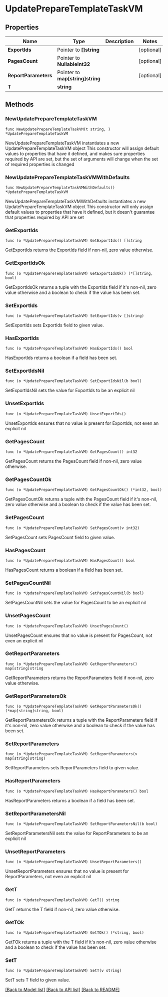 # UpdatePrepareTemplateTaskVM

## Properties

Name | Type | Description | Notes
------------ | ------------- | ------------- | -------------
**ExportIds** | Pointer to **[]string** |  | [optional] 
**PagesCount** | Pointer to **NullableInt32** |  | [optional] 
**ReportParameters** | Pointer to **map[string]string** |  | [optional] 
**T** | **string** |  | 

## Methods

### NewUpdatePrepareTemplateTaskVM

`func NewUpdatePrepareTemplateTaskVM(t string, ) *UpdatePrepareTemplateTaskVM`

NewUpdatePrepareTemplateTaskVM instantiates a new UpdatePrepareTemplateTaskVM object
This constructor will assign default values to properties that have it defined,
and makes sure properties required by API are set, but the set of arguments
will change when the set of required properties is changed

### NewUpdatePrepareTemplateTaskVMWithDefaults

`func NewUpdatePrepareTemplateTaskVMWithDefaults() *UpdatePrepareTemplateTaskVM`

NewUpdatePrepareTemplateTaskVMWithDefaults instantiates a new UpdatePrepareTemplateTaskVM object
This constructor will only assign default values to properties that have it defined,
but it doesn't guarantee that properties required by API are set

### GetExportIds

`func (o *UpdatePrepareTemplateTaskVM) GetExportIds() []string`

GetExportIds returns the ExportIds field if non-nil, zero value otherwise.

### GetExportIdsOk

`func (o *UpdatePrepareTemplateTaskVM) GetExportIdsOk() (*[]string, bool)`

GetExportIdsOk returns a tuple with the ExportIds field if it's non-nil, zero value otherwise
and a boolean to check if the value has been set.

### SetExportIds

`func (o *UpdatePrepareTemplateTaskVM) SetExportIds(v []string)`

SetExportIds sets ExportIds field to given value.

### HasExportIds

`func (o *UpdatePrepareTemplateTaskVM) HasExportIds() bool`

HasExportIds returns a boolean if a field has been set.

### SetExportIdsNil

`func (o *UpdatePrepareTemplateTaskVM) SetExportIdsNil(b bool)`

 SetExportIdsNil sets the value for ExportIds to be an explicit nil

### UnsetExportIds
`func (o *UpdatePrepareTemplateTaskVM) UnsetExportIds()`

UnsetExportIds ensures that no value is present for ExportIds, not even an explicit nil
### GetPagesCount

`func (o *UpdatePrepareTemplateTaskVM) GetPagesCount() int32`

GetPagesCount returns the PagesCount field if non-nil, zero value otherwise.

### GetPagesCountOk

`func (o *UpdatePrepareTemplateTaskVM) GetPagesCountOk() (*int32, bool)`

GetPagesCountOk returns a tuple with the PagesCount field if it's non-nil, zero value otherwise
and a boolean to check if the value has been set.

### SetPagesCount

`func (o *UpdatePrepareTemplateTaskVM) SetPagesCount(v int32)`

SetPagesCount sets PagesCount field to given value.

### HasPagesCount

`func (o *UpdatePrepareTemplateTaskVM) HasPagesCount() bool`

HasPagesCount returns a boolean if a field has been set.

### SetPagesCountNil

`func (o *UpdatePrepareTemplateTaskVM) SetPagesCountNil(b bool)`

 SetPagesCountNil sets the value for PagesCount to be an explicit nil

### UnsetPagesCount
`func (o *UpdatePrepareTemplateTaskVM) UnsetPagesCount()`

UnsetPagesCount ensures that no value is present for PagesCount, not even an explicit nil
### GetReportParameters

`func (o *UpdatePrepareTemplateTaskVM) GetReportParameters() map[string]string`

GetReportParameters returns the ReportParameters field if non-nil, zero value otherwise.

### GetReportParametersOk

`func (o *UpdatePrepareTemplateTaskVM) GetReportParametersOk() (*map[string]string, bool)`

GetReportParametersOk returns a tuple with the ReportParameters field if it's non-nil, zero value otherwise
and a boolean to check if the value has been set.

### SetReportParameters

`func (o *UpdatePrepareTemplateTaskVM) SetReportParameters(v map[string]string)`

SetReportParameters sets ReportParameters field to given value.

### HasReportParameters

`func (o *UpdatePrepareTemplateTaskVM) HasReportParameters() bool`

HasReportParameters returns a boolean if a field has been set.

### SetReportParametersNil

`func (o *UpdatePrepareTemplateTaskVM) SetReportParametersNil(b bool)`

 SetReportParametersNil sets the value for ReportParameters to be an explicit nil

### UnsetReportParameters
`func (o *UpdatePrepareTemplateTaskVM) UnsetReportParameters()`

UnsetReportParameters ensures that no value is present for ReportParameters, not even an explicit nil
### GetT

`func (o *UpdatePrepareTemplateTaskVM) GetT() string`

GetT returns the T field if non-nil, zero value otherwise.

### GetTOk

`func (o *UpdatePrepareTemplateTaskVM) GetTOk() (*string, bool)`

GetTOk returns a tuple with the T field if it's non-nil, zero value otherwise
and a boolean to check if the value has been set.

### SetT

`func (o *UpdatePrepareTemplateTaskVM) SetT(v string)`

SetT sets T field to given value.



[[Back to Model list]](../README.md#documentation-for-models) [[Back to API list]](../README.md#documentation-for-api-endpoints) [[Back to README]](../README.md)


